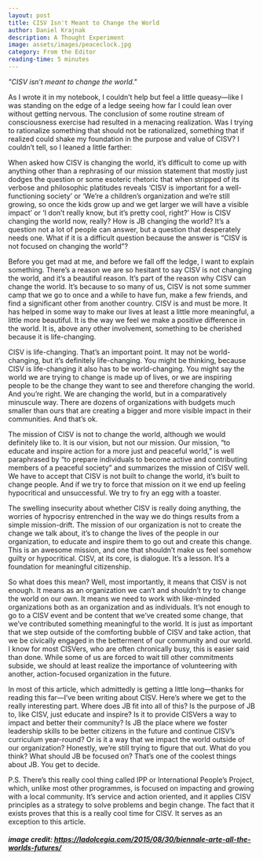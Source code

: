 ```yaml
---
layout: post
title: CISV Isn't Meant to Change the World
author: Daniel Krajnak
description: A Thought Experiment
image: assets/images/peaceclock.jpg
category: From the Editor
reading-time: 5 minutes
---
```


*"CISV isn’t meant to change the world."*

As I wrote it in my notebook, I couldn’t help but feel a little queasy—like I was standing on the edge of a ledge seeing how far I could lean over without getting nervous.  The conclusion of some routine stream of consciousness exercise had resulted in a menacing realization. Was I trying to rationalize something that should not be rationalized, something that if realized could shake my foundation in the purpose and value of CISV?  I couldn’t tell, so I leaned a little farther:  

When asked how CISV is changing the world, it’s difficult to come up with anything other than a rephrasing of our mission statement that mostly just dodges the question or some esoteric rhetoric that when stripped of its verbose and philosophic platitudes reveals ‘CISV is important for a well-functioning society’ or ‘We’re a children’s organization and we’re still growing, so once the kids grow up and we get larger we will have a visible impact’ or ‘I don’t really know, but it’s pretty cool, right?’  How is CISV changing the world now, really?  How is JB changing the world?  It’s a question not a lot of people can answer, but a question that desperately needs one.  What if it is a difficult question because the answer is “CISV is not focused on changing the world”?


Before you get mad at me, and before we fall off the ledge, I want to explain something.  There’s a reason we are so hesitant to say CISV is not changing the world, and it’s a beautiful reason.  It’s part of the reason why CISV can change the world.  It’s because to so many of us, CISV is not some summer camp that we go to once and a while to have fun, make a few friends, and find a significant other from another country.  CISV is and must be more.  It has helped in some way to make our lives at least a little more meaningful, a little more beautiful.  It is the way we feel we make a positive difference in the world.  It is, above any other involvement, something to be cherished because it is life-changing.  

CISV is life-changing.  That’s an important point.  It may not be world-changing, but it’s definitely life-changing.  You might be thinking, because CISV is life-changing it also has to be world-changing.  You might say the world we are trying to change is made up of lives, or we are inspiring people to be the change they want to see and therefore changing the world.  And you’re right.  We are changing the world, but in a comparatively minuscule way. There are dozens of organizations with budgets much smaller than ours that are creating a bigger and more visible impact in their communities. And that’s ok.

The mission of CISV is not to change the world, although we would definitely like to.  It is our vision, but not our mission.   Our mission, “to educate and inspire action for a more just and peaceful world,” is well paraphrased by “to prepare individuals to become active and contributing members of a peaceful society” and summarizes the mission of CISV well.  We have to accept that CISV is not built to change the world, it’s built to change people.  And if we try to force that mission on it we end up feeling hypocritical and unsuccessful.  We try to fry an egg with a toaster.

The swelling insecurity about whether CISV is really doing anything, the worries of hypocrisy entrenched in the way we do things results from a simple mission-drift.  The mission of our organization is not to create the change we talk about, it’s to change the lives of the people in our organization, to educate and inspire them to go out and create this change. This is an awesome mission, and one that shouldn’t make us feel somehow guilty or hypocritical.  CISV, at its core, is dialogue.  It’s a lesson.  It’s a foundation for meaningful citizenship.  

So what does this mean?  Well, most importantly, it means that CISV is not enough.  It means as an organization we can’t and shouldn’t try to change the world on our own.  It means we need to work with like-minded organizations both as an organization and as individuals.  It’s not enough to go to a CISV event and be content that we’ve created some change, that we’ve contributed something meaningful to the world.  It is just as important that we step outside of the comforting bubble of CISV and take action, that we be civically engaged in the betterment of our community and our world.  I know for most CISVers, who are often chronically busy, this is easier said than done.  While some of us are forced to wait till other commitments subside, we should at least realize the importance of volunteering with another, action-focused organization in the future.

In most of this article, which admittedly is getting a little long—thanks for reading this far—I’ve been writing about CISV.  Here’s where we get to the really interesting part.  Where does JB fit into all of this?  Is the purpose of JB to, like CISV,  just educate and inspire?  Is it to provide CISVers a way to impact and better their community? Is JB the place where we foster leadership skills to be better citizens in the future and continue CISV’s curriculum year-round? Or is it a way that we impact the world outside of our organization?  Honestly, we’re still trying to figure that out.  What do you think?  What should JB be focused on?  That’s one of the coolest things about JB.  You get to decide.

P.S. There’s this really cool thing called IPP or International People’s Project, which, unlike most other programmes, is focused on impacting and growing with a local community.  It’s service and action oriented, and it applies CISV principles as a strategy to solve problems and begin change.  The fact that it exists proves that this is a really cool time for CISV.  It serves as an exception to this article.

##### image credit: https://ladolcegia.com/2015/08/30/biennale-arte-all-the-worlds-futures/